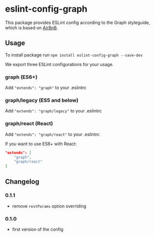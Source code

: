 # eslint-config-graph

This package provides ESLint config according to the Graph styleguide, which is based on [AirBnB](https://github.com/airbnb/javascript).

## Usage

To install package run `npm install eslint-config-graph --save-dev`

We export three ESLint configurations for your usage.

### graph (ES6+)

Add `"extends": "graph"` to your .eslintrc

### graph/legacy (ES5 and below)

Add `"extends": "graph/legacy"` to your .eslintrc

### graph/react (React)

Add `"extends": "graph/react"` to your .eslintrc

If you want to use ES6+ with React:

```json
"extends": [
    "graph",
    "graph/react"
]
```

## Changelog

### 0.1.1
- remove `restParams` option overriding

### 0.1.0
- first version of the config

